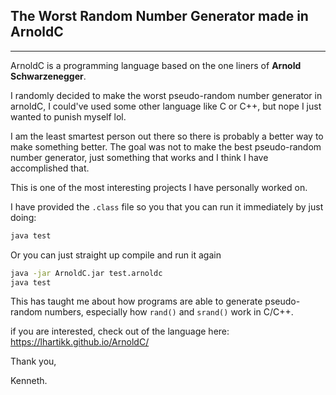 ## The Worst Random Number Generator made in ArnoldC
---
ArnoldC is a programming language based on the one liners of **Arnold Schwarzenegger**.

I randomly decided to make the worst pseudo-random number generator in arnoldC, I could've used some other language like C or C++, but nope I just wanted to punish myself lol.

I am the least smartest person out there so there is probably a better way to make something better. The goal was not to make the best pseudo-random number generator, just something that works and I think I have accomplished that.

This is one of the most interesting projects I have personally worked on.

I have provided the `.class` file so you that you can run it immediately by just doing:

```bash
java test
```

Or you can just straight up compile and run it again

```bash
java -jar ArnoldC.jar test.arnoldc
java test
```

This has taught me about how programs are able to generate pseudo-random numbers, especially how `rand()` and `srand()` work in C/C++.

if you are interested, check out of the language here:
https://lhartikk.github.io/ArnoldC/

Thank you,

Kenneth.
